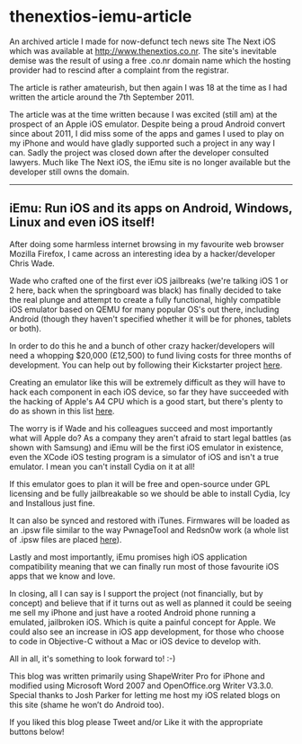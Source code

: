 # thenextios-iemu-article
An archived article I made for now-defunct tech news site The Next iOS which was available at http://www.thenextios.co.nr. The site's inevitable demise was the result of using a free .co.nr domain name which the hosting provider had to rescind after a complaint from the registrar.

The article is rather amateurish, but then again I was 18 at the time as I had written the article around the 7th September 2011.

The article was at the time written because I was excited (still am) at the prospect of an Apple iOS emulator. Despite being a proud Android convert since about 2011, I did miss some of the apps and games I used to play on my iPhone and would have gladly supported such a project in any way I can. Sadly the project was closed down after the developer consulted lawyers. Much like The Next iOS, the iEmu site is no longer available but the developer still owns the domain.

<hr/>

## iEmu: Run iOS and its apps on Android, Windows, Linux and even iOS itself!

After doing some harmless internet browsing in my favourite web browser Mozilla Firefox, I came across an interesting idea by a hacker/developer Chris Wade.
 
Wade who crafted one of the first ever iOS jailbreaks (we're talking iOS 1 or 2 here, back when the springboard was black) has finally decided to take the real plunge and attempt to create a fully functional, highly compatible iOS emulator based on QEMU for many popular OS's out there, including Android (though they haven't specified whether it will be for phones, tablets or both).
 
In order to do this he and a bunch of other crazy hacker/developers will need a whopping $20,000 (£12,500) to fund living costs for three months of development. You can help out by following their Kickstarter project [here](http://www.kickstarter.com/projects/cmwdotme/iemu-an-open-source-ios-device-emulator).
 
Creating an emulator like this will be extremely difficult as they
will have to hack each component in each iOS device, so far they have succeeded with the hacking of Apple's A4 CPU which is a good start, but there's plenty to do as shown in this list [here](http://www.iemu.org/index.php/IEmu_Development_Status). 

The worry is if Wade and his colleagues succeed and most importantly what will Apple do? As a company they aren't afraid to start legal battles (as shown with Samsung) and iEmu will be the first iOS emulator in existence, even the XCode iOS testing program is a simulator of iOS and isn't a true emulator. I mean you can't install Cydia on it at all!
 
If this emulator goes to plan it will be free and open-source under GPL licensing and be fully
jailbreakable so we should be able to install Cydia, Icy and Installous just fine.
 
It can also be synced and restored with iTunes. Firmwares will be loaded as an .ipsw file similar to the way PwnageTool and Redsn0w work (a whole list of .ipsw files are placed [here](http://www.felixbruns.de/iPod/firmware/)).
 
Lastly and most importantly, iEmu promises high iOS application compatibility meaning that we can finally run most of those favourite iOS apps that we know and love.
 
In closing, all I can say is I support the project (not financially, but by concept) and believe that if it turns out as well as 
planned it could be seeing me sell my iPhone and just have a rooted Android phone running a emulated, jailbroken iOS. Which is quite a painful concept for Apple. We could also see an increase in iOS app development, for those who choose to code in Objective-C without a Mac or iOS device to develop with.
 
All in all, it's something to look forward to! :-)
 

This blog was written primarily using ShapeWriter Pro for iPhone and modified using Microsoft Word 2007 and OpenOffice.org Writer V3.3.0. Special thanks to Josh Parker for letting me host my iOS related blogs on this site (shame he won’t do Android too).

If you liked this blog please Tweet and/or Like it with the appropriate buttons below!
